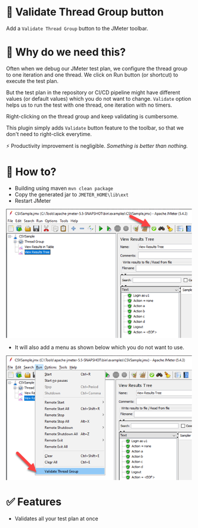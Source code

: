 # 🚀 Validate Thread Group button

Add a `Validate Thread Group` button to the JMeter toolbar.

# 🌟 Why do we need this?

Often when we debug our JMeter test plan, we configure the thread group to one iteration and one thread. We click on Run
button (or shortcut) to execute the test plan.

But the test plan in the repository or CI/CD pipeline might have different values (or default values) which you do not 
want to change. `Validate` option helps us to run the test with one thread, one iteration with no timers.

Right-clicking on the thread group and keep validating is cumbersome.

This plugin simply adds `Validate` button feature to the toolbar, so that we don't need to right-click everytime. 

⚡ Productivity improvement is negligible. *Something is better than nothing.* 


# 🤔 How to?

* Building using maven `mvn clean package`
* Copy the generated jar to `JMETER_HOME\lib\ext`
* Restart JMeter

![Validate Thread Group](./images/Valiate-Thread-Group.png)

* It will also add a menu as shown below which you do not want to use.

![Validate Thread Group Menu](./images/Valiate-Thread-Group-Menu.png)

# ✅ Features

* Validates all your test plan at once 
 